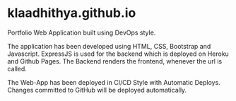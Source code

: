 # klaadhithya.github.io
Portfolio Web Application built using DevOps style.

The application has been developed using HTML, CSS, Bootstrap and Javascript. ExpressJS is used for the backend which is deployed on Heroku and Github Pages. The Backend renders the frontend, whenever the url is called.

The Web-App has been deployed in CI/CD Style with Automatic Deploys. Changes committed to GitHub will be deployed automatically.
